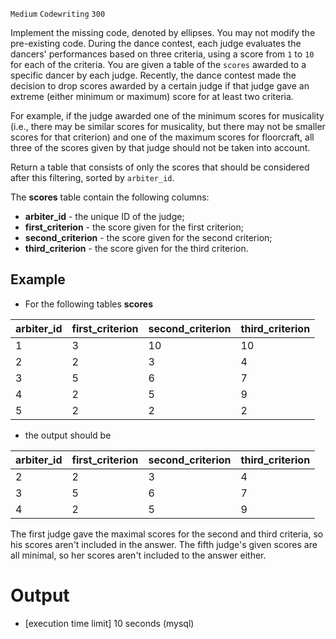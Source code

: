 `Medium`	`Codewriting` 	`300`

Implement the missing code, denoted by ellipses. You may not modify the pre-existing code.
During the dance contest, each judge evaluates the dancers' performances based on three criteria, using a score from <code>1</code> to <code>10</code> for each of the criteria. You are given a table of the <code>scores</code> awarded to a specific dancer by each judge. Recently, the dance contest made the decision to drop scores awarded by a certain judge if that judge gave an extreme (either minimum or maximum) score for at least two criteria.

For example, if the judge awarded one of the minimum scores for musicality (i.e., there may be similar scores for musicality, but there may not be smaller scores for that criterion) and one of the maximum scores for floorcraft, all three of the scores given by that judge should not be taken into account.

Return a table that consists of only the scores that should be considered after this filtering, sorted by <code>arbiter_id</code>.

The **scores** table contain the following columns:

- **arbiter_id** - the unique ID of the judge;
- **first_criterion** - the score given for the first criterion;
- **second_criterion** - the score given for the second criterion;
- **third_criterion** - the score given for the third criterion.

## Example

- For the following tables **scores**

| arbiter_id | first_criterion | second_criterion | third_criterion |
| ---------- | --------------- | ---------------- | --------------- |
| 1          | 3               | 10               | 10              |
| 2          | 2               | 3                | 4               |
| 3          | 5               | 6                | 7               |
| 4          | 2               | 5                | 9               |
| 5          | 2               | 2                | 2               |

- the output should be

| arbiter_id | first_criterion | second_criterion | third_criterion |
| ---------- | --------------- | ---------------- | --------------- |
| 2          | 2               | 3                | 4               |
| 3          | 5               | 6                | 7               |
| 4          | 2               | 5                | 9               |

The first judge gave the maximal scores for the second and third criteria, so his scores aren't included in the answer. The fifth judge's given scores are all minimal, so her scores aren't included to the answer either.

# Output
- [execution time limit] 10 seconds (mysql)

